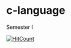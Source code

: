 # c-language

Semester I

[![HitCount](http://hits.dwyl.com/eby8zevin/c-language.svg)](http://hits.dwyl.com/eby8zevin/c-language)

